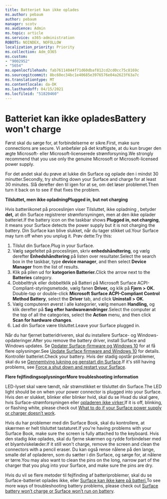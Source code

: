 ```yaml
---
title: Batteriet kan ikke oplades
ms.author: pebaum
author: pebaum
manager: scotv
ms.audience: Admin
ms.topic: article
ms.service: o365-administration
ROBOTS: NOINDEX, NOFOLLOW
localization_priority: Priority
ms.collection: Adm_O365
ms.custom:
- "9002952"
- "5654"
ms.openlocfilehash: fab76114044f71d60dbaf812cd2cd0cc75c8169c
ms.sourcegitcommit: 8bc60ec34bc1e40685e3976576e04a2623f63a7c
ms.translationtype: MT
ms.contentlocale: da-DK
ms.lasthandoff: 04/15/2021
ms.locfileid: "51820460"
---
```

# <a name="battery-wont-charge"></a><span data-ttu-id="5b3f1-102">Batteriet kan ikke oplades</span><span class="sxs-lookup"><span data-stu-id="5b3f1-102">Battery won't charge</span></span>

<span data-ttu-id="5b3f1-103">Først skal du sørge for, at forbindelserne er sikre.</span><span class="sxs-lookup"><span data-stu-id="5b3f1-103">First, make sure connections are secure.</span></span> <span data-ttu-id="5b3f1-104">Vi anbefaler på det kraftigste, at du kun bruger den ægte Microsoft- eller Microsoft-licenserede strømforsyning.</span><span class="sxs-lookup"><span data-stu-id="5b3f1-104">We strongly recommend that you use only the genuine Microsoft or Microsoft-licensed power supply.</span></span>

<span data-ttu-id="5b3f1-105">For det andet skal du prøve at lukke din Surface og oplade den i mindst 30 minutter.</span><span class="sxs-lookup"><span data-stu-id="5b3f1-105">Secondly, try shutting down your Surface and charge for at least 30 minutes.</span></span> <span data-ttu-id="5b3f1-106">Slå derefter den til igen for at se, om det løser problemet.</span><span class="sxs-lookup"><span data-stu-id="5b3f1-106">Then turn it back on to see if that fixes the problem.</span></span>

<span data-ttu-id="5b3f1-107">**Tilsluttet, men ikke opladning**</span><span class="sxs-lookup"><span data-stu-id="5b3f1-107">**Plugged in, but not charging**</span></span>

<span data-ttu-id="5b3f1-108">Hvis batteriikonet på proceslinjen viser Tilsluttet, ikke opladning , betyder **det,** at din Surface registrerer strømforsyningen, men at den ikke oplader batteriet.</span><span class="sxs-lookup"><span data-stu-id="5b3f1-108">If the battery icon on the taskbar shows **Plugged in, not charging**, it means your Surface detects the power supply but it is not charging the battery.</span></span> <span data-ttu-id="5b3f1-109">Din Surface kan blive slukket, når du tager stikket ud.</span><span class="sxs-lookup"><span data-stu-id="5b3f1-109">Your Surface may turn off when you unplug it.</span></span> <span data-ttu-id="5b3f1-110">Prøv dette:</span><span class="sxs-lookup"><span data-stu-id="5b3f1-110">Try this:</span></span>

1. <span data-ttu-id="5b3f1-111">Tilslut din Surface.</span><span class="sxs-lookup"><span data-stu-id="5b3f1-111">Plug in your Surface.</span></span>
2. <span data-ttu-id="5b3f1-112">Vælg søgefeltet på proceslinjen, skriv **enhedshåndtering**, og vælg derefter **Enhedshåndtering** på listen over resultater.</span><span class="sxs-lookup"><span data-stu-id="5b3f1-112">Select the search box in the taskbar, type **device manager**, and then select **Device Manager** from the list of results.</span></span>
3. <span data-ttu-id="5b3f1-113">Klik på pilen ud for **kategorien Batterier.**</span><span class="sxs-lookup"><span data-stu-id="5b3f1-113">Click the arrow next to the **Batteries** category.</span></span>
4. <span data-ttu-id="5b3f1-114">Dobbelttryk eller dobbeltklik på Batteri på Microsoft Surface ACPI-Compliant-styringsmetode, vælg fanen **Driver,** og klik på **Fjern > OK.** </span><span class="sxs-lookup"><span data-stu-id="5b3f1-114">Double-tap or double-click **Microsoft Surface ACPI-Compliant Control Method Battery**, select the **Driver** tab, and click **Uninstall > OK**.</span></span>
5. <span data-ttu-id="5b3f1-115">Vælg computeren øverst i alle kategorier, vælg menuen **Handling,** og klik derefter på **Søg efter hardwareændringer**.</span><span class="sxs-lookup"><span data-stu-id="5b3f1-115">Select the computer at the top of all the categories, select the **Action** menu, and then click **Scan for hardware changes**.</span></span>
6. <span data-ttu-id="5b3f1-116">Lad din Surface være tilsluttet.</span><span class="sxs-lookup"><span data-stu-id="5b3f1-116">Leave your Surface plugged in.</span></span>

<span data-ttu-id="5b3f1-117">Når du har fjernet batteridriveren, skal du installere Surface- og Windows-opdateringer.</span><span class="sxs-lookup"><span data-stu-id="5b3f1-117">After you remove the battery driver, install Surface and Windows updates.</span></span> <span data-ttu-id="5b3f1-118">Se [Opdater Surface-firmware og Windows 10](https://support.microsoft.com/help/4023505) for at få flere oplysninger.</span><span class="sxs-lookup"><span data-stu-id="5b3f1-118">See [Update Surface firmware and Windows 10](https://support.microsoft.com/help/4023505) for details.</span></span> <span data-ttu-id="5b3f1-119">Kontrollér batteriet.</span><span class="sxs-lookup"><span data-stu-id="5b3f1-119">Check your battery.</span></span> <span data-ttu-id="5b3f1-120">Hvis der stadig opstår problemer, skal du se [Gennemtving lukning og genstart din Surface](https://support.microsoft.com/help/4036280/surface-force-a-shut-down-and-restart-your-surface).</span><span class="sxs-lookup"><span data-stu-id="5b3f1-120">If it's still having problems, see [Force a shut down and restart your Surface](https://support.microsoft.com/help/4036280/surface-force-a-shut-down-and-restart-your-surface).</span></span>

<span data-ttu-id="5b3f1-121">**Flere fejlfindingsoplysninger**</span><span class="sxs-lookup"><span data-stu-id="5b3f1-121">**More troubleshooting information**</span></span>

<span data-ttu-id="5b3f1-122">LED-lyset skal være tændt, når strømstikket er tilsluttet din Surface.</span><span class="sxs-lookup"><span data-stu-id="5b3f1-122">The LED light should be on when your power connector is plugged into your Surface.</span></span> <span data-ttu-id="5b3f1-123">Hvis den er slukket, blinker eller blinker hvid, skal du se Hvad du skal gøre, hvis Surface-strømforsyningen eller [opladeren ikke virker.](https://support.microsoft.com/help/4484763/surface-fix-issues-with-your-power-supply)</span><span class="sxs-lookup"><span data-stu-id="5b3f1-123">If it is off, blinking, or flashing white, please check out [What to do if your Surface power supply or charger doesn’t work](https://support.microsoft.com/help/4484763/surface-fix-issues-with-your-power-supply).</span></span> 

<span data-ttu-id="5b3f1-124">Hvis du har problemer med din Surface Book, skal du kontrollere, at skærmen er helt tilsluttet tastaturet.</span><span class="sxs-lookup"><span data-stu-id="5b3f1-124">If you're having problems with your Surface Book, make sure the screen is fully attached to the keyboard.</span></span> <span data-ttu-id="5b3f1-125">Hvis den stadig ikke oplades, skal du fjerne skærmen og rydde forbindelser med et blyantviskelæder.</span><span class="sxs-lookup"><span data-stu-id="5b3f1-125">If it still won't charge, remove the screen and clean the connectors with a pencil eraser.</span></span> <span data-ttu-id="5b3f1-126">Du kan også rense nålene på den lange, smalle del af opladeren, som du sætter i din Surface, og sørge for, at nålene er tørre.</span><span class="sxs-lookup"><span data-stu-id="5b3f1-126">You may also want to clean the pins on the long, narrow part of the charger that you plug into your Surface, and make sure the pins are dry.</span></span>

<span data-ttu-id="5b3f1-127">Hvis du vil se flere metoder til fejlfinding af batteriproblemer, skal du se Surface-batteriet oplades ikke, eller [Surface kan ikke køre på batteri.](https://support.microsoft.com/help/4023536/surface-surface-battery-wont-charge)</span><span class="sxs-lookup"><span data-stu-id="5b3f1-127">To see more ways of troubleshooting battery problems, please check out [Surface battery won’t charge or Surface won’t run on battery](https://support.microsoft.com/help/4023536/surface-surface-battery-wont-charge).</span></span>
